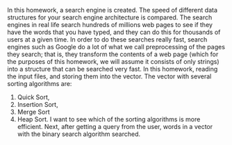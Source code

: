 In this homework, a search engine is created. The speed of different data structures for your search engine architecture is compared. The search engines in real life search hundreds of millions web pages to see if they have the words that you have typed, and they can do this for thousands of users at a given time. In order to do these searches really fast, search engines such as Google do a lot of what we call preprocessing of the pages they search; that is, they transform the contents of a web page (which for the purposes of this homework, we will assume it consists of only strings) into a structure that can be searched very fast.
In this homework, reading the input files, and storing them into the vector. The vector with several sorting algorithms are:
1. Quick Sort,
2. Insertion Sort,
3. Merge Sort 
4. Heap Sort.
I want to see which of the sorting algorithms is more efficient. Next, after getting a query from the user, words in a vector with the binary search algorithm searched.
